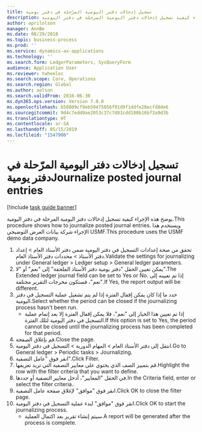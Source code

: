 ```yaml
---
title: تسجيل إدخالات دفتر اليومية المرّحلة في دفتر يومية
description: يوضح هذه الإجراء كيفية تسجيل إدخالات دفتر اليومية المرحلة في دفتر اليومية.
author: aprilolson
manager: AnnBe
ms.date: 08/29/2018
ms.topic: business-process
ms.prod: ''
ms.service: dynamics-ax-applications
ms.technology: ''
ms.search.form: LedgerParameters, SysQueryForm
audience: Application User
ms.reviewer: twheeloc
ms.search.scope: Core, Operations
ms.search.region: Global
ms.author: aolson
ms.search.validFrom: 2016-06-30
ms.dyn365.ops.version: Version 7.0.0
ms.openlocfilehash: b50809cf9eb59475856f91d9f1ddfe28ecfd8de6
ms.sourcegitcommit: 9d4c7edd0ae2053c37c7d81cdd180b16bf3a9d3b
ms.translationtype: HT
ms.contentlocale: ar-SA
ms.lasthandoff: 05/15/2019
ms.locfileid: "1547900"
---
```

# <a name="journalize-posted-journal-entries"></a><span data-ttu-id="809b7-103">تسجيل إدخالات دفتر اليومية المرّحلة في دفتر يومية</span><span class="sxs-lookup"><span data-stu-id="809b7-103">Journalize posted journal entries</span></span>

[!include [task guide banner](../../includes/task-guide-banner.md)]

<span data-ttu-id="809b7-104">يوضح هذه الإجراء كيفية تسجيل إدخالات دفتر اليومية المرحلة في دفتر اليومية.</span><span class="sxs-lookup"><span data-stu-id="809b7-104">This procedure shows how to journalize posted journal entries.</span></span> <span data-ttu-id="809b7-105">ويستخدم هذا الإجراء شركة بيانات العرض التوضيحي USMF.</span><span class="sxs-lookup"><span data-stu-id="809b7-105">This procedure uses the USMF demo data company.</span></span>

1. <span data-ttu-id="809b7-106">تحقق من صحة إعدادات التسجيل في دفتر اليومية ضمن دفتر الأستاذ العام > إعداد دفتر الأستاذ > محددات دفتر الأستاذ العام‬.</span><span class="sxs-lookup"><span data-stu-id="809b7-106">Validate the settings for journalizing under General ledger > Ledger setup > General ledger parameters.</span></span>
2. <span data-ttu-id="809b7-107">يمكن تعيين الحقل "دفتر يومية دفتر الأستاذ الملحقة" إلى "نعم" أو "لا".</span><span class="sxs-lookup"><span data-stu-id="809b7-107">The Extended ledger journal field can be set to Yes or No.</span></span> <span data-ttu-id="809b7-108">إذا تم تعيينه إلى "نعم"، فستكون مخرجات التقرير مختلفة.</span><span class="sxs-lookup"><span data-stu-id="809b7-108">If Yes, the report output will be different.</span></span>
3. <span data-ttu-id="809b7-109">حدد ما إذا كان يمكن إقفال الفترة إذا لم يتم تشغيل عملية التسجيل في دفتر اليومية.</span><span class="sxs-lookup"><span data-stu-id="809b7-109">Select whether the period can be closed if the journalizing process hasn't been run.</span></span>
    * <span data-ttu-id="809b7-110">إذا تم تعيين هذا الخيار إلى "نعم"، فلا يمكن إقفال الفترة إلا بعد إتمام عملية التسجيل في دفتر اليومية لتلك الفترة.</span><span class="sxs-lookup"><span data-stu-id="809b7-110">If this option is set to Yes, the period cannot be closed until the journalizing process has been completed for that period.</span></span>  
4. <span data-ttu-id="809b7-111">قم بإغلاق الصفحة.</span><span class="sxs-lookup"><span data-stu-id="809b7-111">Close the page.</span></span>
5. <span data-ttu-id="809b7-112">انتقل إلى دفتر الأستاذ العام > المهام الدورية > التسجيل في دفتر اليومية.</span><span class="sxs-lookup"><span data-stu-id="809b7-112">Go to General ledger > Periodic tasks > Journalizing.</span></span>
6. <span data-ttu-id="809b7-113">انقر فوق "عامل التصفية".</span><span class="sxs-lookup"><span data-stu-id="809b7-113">Click Filter.</span></span>
7. <span data-ttu-id="809b7-114">قم بتمييز الصف الذي يحتوي على معايير التصفية التي تريد تعريفها.</span><span class="sxs-lookup"><span data-stu-id="809b7-114">Highlight the row with the filter criteria that you want to define.</span></span>
8. <span data-ttu-id="809b7-115">في الحقل "المعايير‬"، أدخل معايير التصفية أو حددها.</span><span class="sxs-lookup"><span data-stu-id="809b7-115">In the Criteria field, enter or select the filter criteria..</span></span>
9. <span data-ttu-id="809b7-116">انقر فوق "موافق" لإغلاق صفحة عامل التصفية.</span><span class="sxs-lookup"><span data-stu-id="809b7-116">Click OK to close the filter page.</span></span>
10. <span data-ttu-id="809b7-117">انقر فوق "موافق" لبدء عملية التسجيل في دفتر اليومية.</span><span class="sxs-lookup"><span data-stu-id="809b7-117">Click OK to start the journalizing process.</span></span>
    * <span data-ttu-id="809b7-118">سيتم إنشاء تقرير بعد اكتمال العملية.</span><span class="sxs-lookup"><span data-stu-id="809b7-118">A report will be generated after the process is complete.</span></span>  


